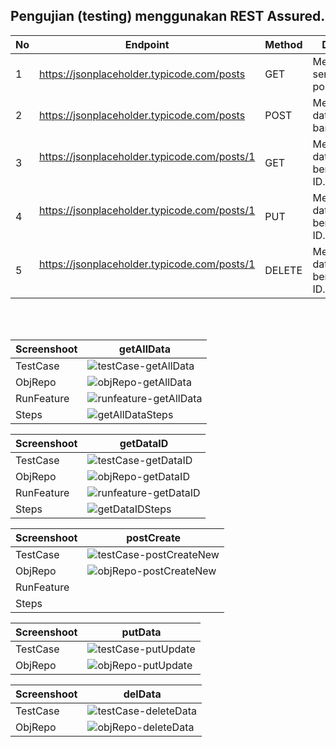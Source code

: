 <h2>Pengujian (testing) menggunakan REST Assured.</h2>

| No | Endpoint | Method | Deskripsi |
| --- | --- | --- | --- |
| 1 | https://jsonplaceholder.typicode.com/posts   | GET | Mendapatkan semua data post. | 
| 2 | https://jsonplaceholder.typicode.com/posts   | POST | Membuat data post baru. |
| 3 | https://jsonplaceholder.typicode.com/posts/1   | GET | Mendapatkan data post berdasarkan ID. |
| 4 | https://jsonplaceholder.typicode.com/posts/1   | PUT | Mengubah data post berdasarkan ID. |
| 5 | https://jsonplaceholder.typicode.com/posts/1   | DELETE | Menghapus data post berdasarkan ID. |

</br>
</br>

| Screenshoot | getAllData | 
| --- | --- |
| TestCase | ![testCase-getAllData](https://user-images.githubusercontent.com/74763171/229363925-e2cbd25f-52c8-4a41-a539-1edf9077fea5.JPG) |
| ObjRepo | ![objRepo-getAllData](https://user-images.githubusercontent.com/74763171/229363950-7f254892-6533-4287-9856-35e87662b321.JPG) | 
| RunFeature | ![runfeature-getAllData](https://user-images.githubusercontent.com/74763171/229363991-e2c9fe29-f4ad-4598-b311-2eec6ae99791.JPG) |
| Steps | ![getAllDataSteps](https://user-images.githubusercontent.com/74763171/229364032-9f91079d-447a-4e3f-8ff8-8d3045fb9b29.JPG) |



| Screenshoot | getDataID | 
| --- | --- |
| TestCase | ![testCase-getDataID](https://user-images.githubusercontent.com/74763171/229364062-d210810f-cbfc-435e-a404-18b8f852b95f.JPG) |
| ObjRepo | ![objRepo-getDataID](https://user-images.githubusercontent.com/74763171/229364098-2c503f84-8f7e-4a71-8eac-045de09a8ba6.JPG) |
| RunFeature | ![runfeature-getDataID](https://user-images.githubusercontent.com/74763171/229364206-1f972c53-fb09-4f44-ba6d-0216574c1b78.JPG) |
| Steps | ![getDataIDSteps](https://user-images.githubusercontent.com/74763171/229364232-5b5d5743-76cb-43e9-81c9-04c94b27efde.JPG) |


| Screenshoot | postCreate | 
| --- | --- |
| TestCase | ![testCase-postCreateNew](https://user-images.githubusercontent.com/74763171/229364269-e957d273-b742-46ee-b9f3-bb6291d213a4.JPG) |
| ObjRepo | ![objRepo-postCreateNew](https://user-images.githubusercontent.com/74763171/229364285-93d2732c-e571-4ea9-8772-9e2e53970cd4.JPG) |
| RunFeature |
| Steps |


| Screenshoot | putData | 
| --- | --- |
| TestCase | ![testCase-putUpdate](https://user-images.githubusercontent.com/74763171/229364315-54b3f48c-25af-4237-ba71-e44b5766702a.JPG) |
| ObjRepo | ![objRepo-putUpdate](https://user-images.githubusercontent.com/74763171/229364368-35202a67-ef15-43f1-84bc-0d91c0076f22.JPG) |



| Screenshoot | delData | 
| --- | --- |
| TestCase | ![testCase-deleteData](https://user-images.githubusercontent.com/74763171/229364397-f5c27b79-fdc5-4e78-bfcf-5c6231c6cb4f.JPG) |
| ObjRepo | ![objRepo-deleteData](https://user-images.githubusercontent.com/74763171/229364435-bf8c3240-9611-42d8-b8af-d32e6242f79b.JPG) |



